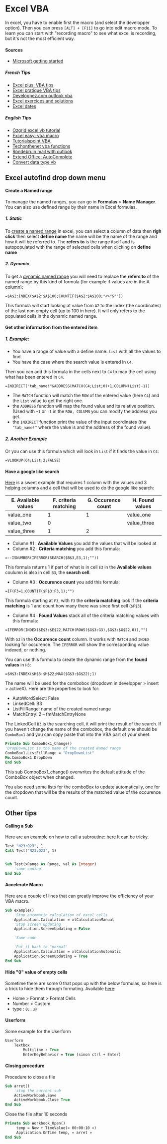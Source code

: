 # Excel VBA

In excel, you have to enable first the macro (and select the developper option). 
Then you can press `[ALT] + [F11]` to go into edit macro mode. 
To learn you can start with "recording macro" to see what excel is recording, but it's not the most efficient way.

#### Sources

- [Microsoft getting started](https://msdn.microsoft.com/fr-fr/library/office/ee814737(v=office.14).aspx)


##### French Tips

- [Excel plus: VBA tips](http://www.excel-plus.fr/category/vba/) 
- [Excel pratique VBA tips](https://www.excel-pratique.com/)
- [Developpez.com outlook vba](http://dolphy35.developpez.com/article/outlook/vba/#LV-A)
- [Excel exercices and solutions](http://users.skynet.be/micdub/vba12.htm)
- [Excel dates](http://boisgontierjacques.free.fr/pages_site/dates.htm#saisieDate)


##### English Tips

- [Ozgrid excel vb tutorial](http://www.ozgrid.com/Excel/free-training/ExcelVBA1/excel-vba1-index.htm)
- [Excel easy: vba macro](http://www.excel-easy.com/vba.html)
- [Tutorialspoint VBA](https://www.tutorialspoint.com/vba/index.htm)
- [Techonthenet vba functions](https://www.techonthenet.com/excel/formulas/index_vba.php)
- [Rondebruin mail with outlook](http://www.rondebruin.nl/win/s1/outlook/mail.htm)
- [Extend Office: AutoComplete](https://www.extendoffice.com/documents/excel/2401-excel-drop-down-list-autocomplete.html)
- [Convert data type vb](http://www.convertdatatypes.com/Language-VB6-VBA.html)


## Excel autofind drop down menu

#### Create a Named range

To manage the named ranges, you can go in **Formulas** > **Name Manager**. You can also use defined range by their name in Excel formulas.

##### 1. Static
To [create a named range](https://support.office.com/fr-fr/article/Cr%C3%A9er-une-liste-d%C3%A9roulante-7693307a-59ef-400a-b769-c5402dce407b) in excel, you can select a column of data then **righ click** then select **define name** the name will be the name of the range and how it will be referred to.
The **refers to** is the range itself and is autopopulated with the range of selected cells when clicking on **define name**

##### 2. Dynamic
To get a [dynamic named range](https://trumpexcel.com/named-ranges-in-excel/) you will need to replace the **refers to** of the named range by this kind of formula (for example if values are in the A column):

	=$A$2:INDEX($A$2:$A$100;COUNTIF($A$2:$A$100;"<>"&""))

This formula will start looking at value from `A2` to the index (the coordinates) of the last non empty cell (up to 100 in here).
It will only refers to the populated cells in the dynamic named range.


#### Get other information from the entered item
##### 1. Example:

- You have a range of value with a define name: `list` with all the values to find.
- You have the case where the search value is entered in `C4`. 

Then you can add this formula in the cells next to `C4` to map the cell using what has been entered in `C4`.

```
=INDIRECT("tab_name!"&ADDRESS(MATCH(C4;List;0)+1;COLUMN(List)-1))
```

- The `MATCH` function will match the `ROW` of the entered value (here `C4`) and the `List` value to get the right one.
- the `ADDRESS` function will map the found value and its relative position. (Used with `+1` or `-1` in the `ROW, COLUMN` you can modify the address you get. 
- the `INDIRECT` function print the value of the input coordinates (the `"tab_name!"` where the value is and the address of the found value).

##### 2. Another Example

Or you can use this formula which will look in `List` if it finds the value in `C4`:

```
=VLOOKUP(C4;List;2;FALSE)
```

#### Have a google like search

[Here](https://trumpexcel.com/excel-drop-down-list-with-search-suggestions/) is a sweet example that requires 1 column with the values and 3 helping columns and a cell that will be used to do the google like search:

| **E**. Available values | **F**. criteria matching | **G**. Occurence count | **H**. Found values |
|------------------|-------------------|-----------------|--------------|
| value_one        | 1                 | 1               | value_one    |
| value_two        | 0                 |                 | value_three  |
| value_three      | 1                 | 2               |              |

- Column #1 : **Available Values** you add the values that will be looked at
- Column #2 : **Criteria matching** you add this formula:

```
=--ISNUMBER(IFERROR(SEARCH($B$3,E3,1);""))
```

This formula returns 1 if part of what is in cell `E3` in the **Available values** coulumn is also in cell `B3`, the **search cell**.

- Column #3 : **Occurence count** you add this formula:

```
=IF(F3=1;COUNTIF($F$3:F3,1);"") 
```

This formula starting at `F3`, with `F3` the **criteria matching** look if the **criteria matching** is 1 and count how many there was since first cell (`$F$3`).

- Column #4 : **Found Values** stack all of the criteria matching values with this formula:

```
=IFERROR(INDEX($E$3:$E$22,MATCH(ROWS($G$3:G3),$G$3:$G$22,0)),"")
```

With `G3` in the **Occurence count** column. It works with `MATCH` and `INDEX` looking for occurence. The `IFERROR` will show the corresponding value indexed, or nothing.

You can use this formula to create the dynamic range from the **found values** in `H3`:

```
=$H$3:INDEX($H$3:$H$22;MAX($G$3:$G$22);1)
```

The name will be used for the combobox (dropdown in developper > insert > activeX). Here are the properties to look for:

- AutoWordSelect: False
- LinkedCell: B3
- ListFillRange: name of the created named range
- MatchEntry: 2 – fmMatchEntryNone

The LinkedCell `B3` is the searching cell, it will print the result of the search.
If you haven't change the name of the combobox, the default one should be `ComboBox1` and you can copy paste that into the VBA part of your sheet:

```vb
Private Sub ComboBox1_Change()
'DropDownList is the name of the created Named range
ComboBox1.ListFillRange = "DropDownList"
Me.ComboBox1.DropDown
End Sub
```

This sub ComboBox1_change() overwrites the default attitude of the ComboBox object when changed.

You also need some lists for the comboBox to update automatically, one for the dropdown that will be the results of the matched value of the occurence count.

## Other tips

#### Calling a Sub

Here are an example on how to call a subroutine: [here](https://msdn.microsoft.com/en-us/library/office/gg251432.aspx)
It can be tricky.
```vb
Test "N23:Q23", 1
Call Test("N23:Q23", 1)


Sub Test(xRange As Range, val As Integer)
	'some coding
End Sub
```


#### Accelerate Macro

Here are a couple of lines that can greatly improve the efficiency of your VBA macro.

```vb
Sub example()
	'Stop automatic calculation of excel cells
	Application.Calculation = xlCalculationManual
	'Stop screen updating
	Application.ScreenUpdating = False

	'Some code

	'Put it back to "normal"
	Application.Calculation = xlCalculationAutomatic
	Application.ScreenUpdating = True
End Sub
```

#### Hide "0" value of empty cells

Sometime there are some 0 that pops up with the below formulas, so here is a trick to hide them through formating.
Available [here](https://support.office.com/en-us/article/Display-or-hide-zero-values-3ec7a433-46b8-4516-8085-a00e9e476b03):

- Home > Format > Format Cells
- Number > Custom
- type : `0;;;@`

#### Userform
Some example for the Userform

```vb
Userform
    Textbox 
        Multiline : True
        EnterKeyBehavior = True (sinon ctrl + Enter)
```


#### Closing procedure
Procedure to close a file

```vb
Sub arret()
	'stop the current sub
    ActiveWorkbook.Save
    ActiveWorkbook.Close True
End Sub
```

Close the file after 10 seconds

```vb
Private Sub Workbook_Open()
     temp = Now + TimeValue(« 00:00:10 »)
     Application.OnTime temp, « arret »
End Sub
```
